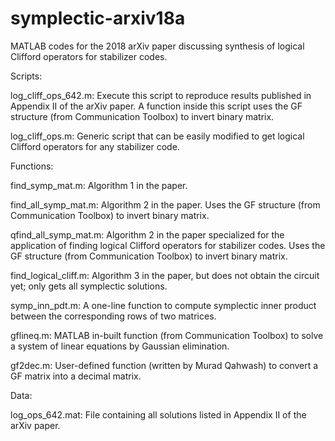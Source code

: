 # symplectic-arxiv18a
MATLAB codes for the 2018 arXiv paper discussing synthesis of logical Clifford operators for stabilizer codes.


Scripts:

log_cliff_ops_642.m: Execute this script to reproduce results published in Appendix II of the arXiv paper.
                     A function inside this script uses the GF structure (from Communication Toolbox) to invert binary matrix.

log_cliff_ops.m: Generic script that can be easily modified to get logical Clifford operators for any stabilizer code.


Functions:

find_symp_mat.m: Algorithm 1 in the paper.

find_all_symp_mat.m: Algorithm 2 in the paper. Uses the GF structure (from Communication Toolbox) to invert binary matrix.

qfind_all_symp_mat.m: Algorithm 2 in the paper specialized for the application of finding logical Clifford operators for stabilizer codes. 
                      Uses the GF structure (from Communication Toolbox) to invert binary matrix.

find_logical_cliff.m: Algorithm 3 in the paper, but does not obtain the circuit yet; only gets all symplectic solutions.

symp_inn_pdt.m: A one-line function to compute symplectic inner product between the corresponding rows of two matrices.

gflineq.m: MATLAB in-built function (from Communication Toolbox) to solve a system of linear equations by Gaussian elimination.

gf2dec.m: User-defined function (written by Murad Qahwash) to convert a GF matrix into a decimal matrix.


Data:

log_ops_642.mat: File containing all solutions listed in Appendix II of the arXiv paper.

